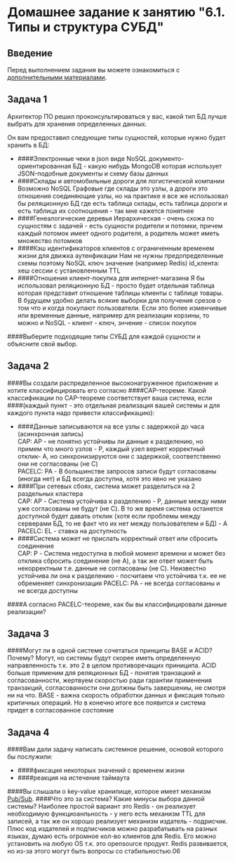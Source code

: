 # Домашнее задание к занятию "6.1. Типы и структура СУБД"

## Введение

Перед выполнением задания вы можете ознакомиться с 
[дополнительными материалами](https://github.com/netology-code/virt-homeworks/tree/master/additional/README.md).

## Задача 1

Архитектор ПО решил проконсультироваться у вас, какой тип БД 
лучше выбрать для хранения определенных данных.

Он вам предоставил следующие типы сущностей, которые нужно будет хранить в БД:

- ####Электронные чеки в json виде
  NoSQL документо-ориентированная БД - какую нибудь MongoDB которая использует JSON-подобные документы и схему базы данных
- ####Склады и автомобильные дороги для логистической компании
  Возможно NoSQL Графовые где склады это узлы, а дороги это отношения соединяющие узлы, но на практике я все же использовал бы
  реляционную БД где есть таблица склады, есть таблица дороги и есть таблица их соотношения - так мне кажется понятнее
- ####Генеалогические деревья
  Иерархическая - очень схожа по сущностям с задачей - есть сущности родители и потомки, причем каждый потомок имеет одного родителя, 
  а родитель может иметь множество потомков
- ####Кэш идентификаторов клиентов с ограниченным временем жизни для движка аутенфикации
  Нам не нужны предопределенные схемы поэтому NoSQL ключ значение (например Redis) id_клента: хеш сессии с установленным TTL
- ####Отношения клиент-покупка для интернет-магазина
  Я бы использовал реляционную БД - просто будет отдельная таблица которая представит отношение таблицы клиенты с таблице товары. 
  В будущем удобно делать всякие выборки для получения срезов о том что и когда покупают пользователи.
  Если это более изменчивые или временные данные, например для реализации корзины, то можно и NoSQL - клиент - ключ, знчение - список покупок

####Выберите подходящие типы СУБД для каждой сущности и объясните свой выбор.

## Задача 2

####Вы создали распределенное высоконагруженное приложение и хотите классифицировать его согласно 
####CAP-теореме. Какой классификации по CAP-теореме соответствует ваша система, если 
####(каждый пункт - это отдельная реализация вашей системы и для каждого пункта надо привести классификацию):

- ####Данные записываются на все узлы с задержкой до часа (асинхронная запись)  
  CAP: AP - не понятно устойчивы ли данные к разделению, но примем что много узлов - P, каждый узел вернет корректный отклик- A, 
  но синхронизируются они с задержкой, соответственно они не согласованы (не С)  
  PACELC: PA - В большинстве запросов записи будут согласованы (иногда нет) и БД всегда доступна, хотя это явно не указано
- ####При сетевых сбоях, система может разделиться на 2 раздельных кластера  
  CAP: AP - Система устойчива к разделению - P, данные между ними уже согласованы не будут (не C).
  В то же время система останется доступной будет давать отклик (хотя если проблемы между серверами БД, то не факт что 
  их нет между пользователем и БД) - A  
  PACELC: EL - ставка на доступность
- ####Система может не прислать корректный ответ или сбросить соединение  
  CAP: P - Система недоступна в любой момент времени и может без отклика сбросить соединение (не A), а так же ответ 
  может быть некорректным т.е. данные не согласованы (не С). Неизвестно устойчива ли она к разделению - посчитаем что 
  устойчива т.к. ее не обременяет синхронизация
  PACELC: PA - не всегда согласованы и не всегда доступны

####А согласно PACELC-теореме, как бы вы классифицировали данные реализации?

## Задача 3

####Могут ли в одной системе сочетаться принципы BASE и ACID? Почему?
Могут, но системы будут скорее иметь определенную направленность т.к. это 2 в целом противоречащих приниципа. ACID больше 
применим для реляционных БД - понятия транзацкий и согласованности, 
жертвуем скоростью ради гарантии применения транзакций, согласованности они должны быть завершениы, не смотря ни на что. 
BASE - важна скорость обработки данных и фиксация только критичных операций. Но в конечно итоге все появится и система придет в согласованное состояние

## Задача 4

####Вам дали задачу написать системное решение, основой которого бы послужили:

- ####фиксация некоторых значений с временем жизни
- ####реакция на истечение таймаута

####Вы слышали о key-value хранилище, которое имеет механизм [Pub/Sub](https://habr.com/ru/post/278237/). 
####Что это за система? Какие минусы выбора данной системы?
Наиболее простой вариант это Redis - он реализует необходимую функциоанльность - у него есть механизм TTL для записей, 
а так же он хорошо реализует механизм издатель - подрисчик. Плюс код издателей и подписчиков можно разрабатывать на разных языках,
думаю есть огромное кол-во клиентов для Redis. Его можно установить на любую OS т.к. это opensource продукт. Redis развивается, но
из-за этого могут быть вопросы со стабильностью.06